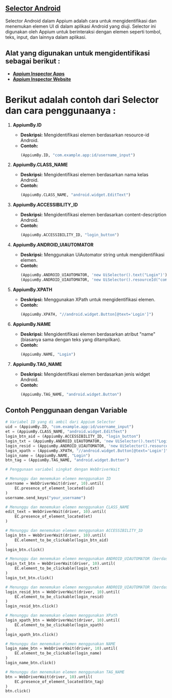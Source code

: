 ## **[Selector Android](https://medium.com/@begunova/finding-mobile-elements-with-robust-appium-locator-strategies-and-selectors-1ea4a7815538)**
Selector Android dalam Appium adalah cara untuk mengidentifikasi dan menemukan elemen UI di dalam aplikasi Android yang diuji. Selector ini digunakan oleh Appium untuk berinteraksi dengan elemen seperti tombol, teks, input, dan lainnya dalam aplikasi.

## Alat yang digunakan untuk mengidentifikasi sebagai berikut :
- **[Appium Inspector Apps](https://github.com/appium/appium-inspector/releases)**
- **[Appium Inspector Website](https://inspector.appiumpro.com/)**

# Berikut adalah contoh dari Selector dan cara penggunaanya :
1. **AppiumBy.ID**
    - **Deskripsi:** Mengidentifikasi elemen berdasarkan resource-id Android.
    - **Contoh:**
      ```python
      (AppiumBy.ID, "com.example.app:id/username_input")
      ```

2. **AppiumBy.CLASS_NAME**
    - **Deskripsi:** Mengidentifikasi elemen berdasarkan nama kelas Android.
    - **Contoh:**
      ```python
      (AppiumBy.CLASS_NAME, "android.widget.EditText")
      ```

3. **AppiumBy.ACCESSIBILITY_ID**
    - **Deskripsi:** Mengidentifikasi elemen berdasarkan content-description Android.
    - **Contoh:**
      ```python
      (AppiumBy.ACCESSIBILITY_ID, "login_button")
      ```

4. **AppiumBy.ANDROID_UIAUTOMATOR**
    - **Deskripsi:** Menggunakan UiAutomator string untuk mengidentifikasi elemen.
    - **Contoh:**
      ```python
      (AppiumBy.ANDROID_UIAUTOMATOR, 'new UiSelector().text("Login")')
      (AppiumBy.ANDROID_UIAUTOMATOR, 'new UiSelector().resourceId("com.example.app:id/login_button")')
      ```

5. **AppiumBy.XPATH**
    - **Deskripsi:** Menggunakan XPath untuk mengidentifikasi elemen.
    - **Contoh:**
      ```python
      (AppiumBy.XPATH, "//android.widget.Button[@text='Login']")
      ```

6. **AppiumBy.NAME**
    - **Deskripsi:** Mengidentifikasi elemen berdasarkan atribut "name" (biasanya sama dengan teks yang ditampilkan).
    - **Contoh:**
      ```python
      (AppiumBy.NAME, "Login")
      ```

7. **AppiumBy.TAG_NAME**
    - **Deskripsi:** Mengidentifikasi elemen berdasarkan jenis widget Android.
    - **Contoh:**
      ```python
      (AppiumBy.TAG_NAME, "android.widget.Button")
      ```

## Contoh Penggunaan dengan Variable

```python
# Variabel ID yang di ambil dari Appium Selector
uid = (AppiumBy.ID, "com.example.app:id/username_input")
et = (AppiumBy.CLASS_NAME, "android.widget.EditText")
login_btn_aid = (AppiumBy.ACCESSIBILITY_ID, "login_button")
login_txt = (AppiumBy.ANDROID_UIAUTOMATOR, 'new UiSelector().text("Login")')
login_resid = (AppiumBy.ANDROID_UIAUTOMATOR, 'new UiSelector().resourceId("com.example.app:id/login_button")')
login_xpath = (AppiumBy.XPATH, "//android.widget.Button[@text='Login']")
login_name = (AppiumBy.NAME, "Login")
btn_tag = (AppiumBy.TAG_NAME, "android.widget.Button")

# Penggunaan variabel singkat dengan WebDriverWait

# Menunggu dan menemukan elemen menggunakan ID
username = WebDriverWait(driver, 10).until(
    EC.presence_of_element_located(uid)
)
username.send_keys("your_username")

# Menunggu dan menemukan elemen menggunakan CLASS_NAME
edit_text = WebDriverWait(driver, 10).until(
    EC.presence_of_element_located(et)
)

# Menunggu dan menemukan elemen menggunakan ACCESSIBILITY_ID
login_btn = WebDriverWait(driver, 10).until(
    EC.element_to_be_clickable(login_btn_aid)
)
login_btn.click()

# Menunggu dan menemukan elemen menggunakan ANDROID_UIAUTOMATOR (berdasarkan teks)
login_txt_btn = WebDriverWait(driver, 10).until(
    EC.element_to_be_clickable(login_txt)
)
login_txt_btn.click()

# Menunggu dan menemukan elemen menggunakan ANDROID_UIAUTOMATOR (berdasarkan resource ID)
login_resid_btn = WebDriverWait(driver, 10).until(
    EC.element_to_be_clickable(login_resid)
)
login_resid_btn.click()

# Menunggu dan menemukan elemen menggunakan XPath
login_xpath_btn = WebDriverWait(driver, 10).until(
    EC.element_to_be_clickable(login_xpath)
)
login_xpath_btn.click()

# Menunggu dan menemukan elemen menggunakan NAME
login_name_btn = WebDriverWait(driver, 10).until(
    EC.element_to_be_clickable(login_name)
)
login_name_btn.click()

# Menunggu dan menemukan elemen menggunakan TAG_NAME
btn = WebDriverWait(driver, 10).until(
    EC.presence_of_element_located(btn_tag)
)
btn.click()

```